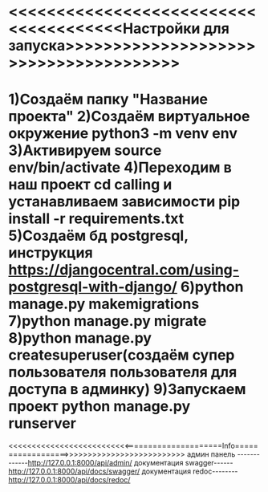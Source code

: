 
<<<<<<<<<<<<<<<<<<<<<<<<<<<<<<<<<<<<<<Настройки для запуска>>>>>>>>>>>>>>>>>>>>>>>>>>>>>>>>>>>>>>
==================================================================================================
1)Создаём папку "Название проекта" 
2)Создаём виртуальное окружение python3 -m venv env
3)Активируем source env/bin/activate
4)Переходим в наш проект cd calling и устанавливаем зависимости pip install -r requirements.txt
5)Создаём бд postgresql, инструкция https://djangocentral.com/using-postgresql-with-django/
6)python manage.py makemigrations
7)python manage.py migrate
8)python manage.py createsuperuser(создаём супер пользователя пользователя для доступа в админку)
9)Запускаем проект python manage.py runserver
===================================================================================================
<<<<<<<<<<<<<<<<<<<<<<<<<<=====================Info==================>>>>>>>>>>>>>>>>>>>>>>>>>>
админ панель -------------http://127.0.0.1:8000/api/admin/
документация swagger------http://127.0.0.1:8000/api/docs/swagger/
документация redoc--------http://127.0.0.1:8000/api/docs/redoc/
